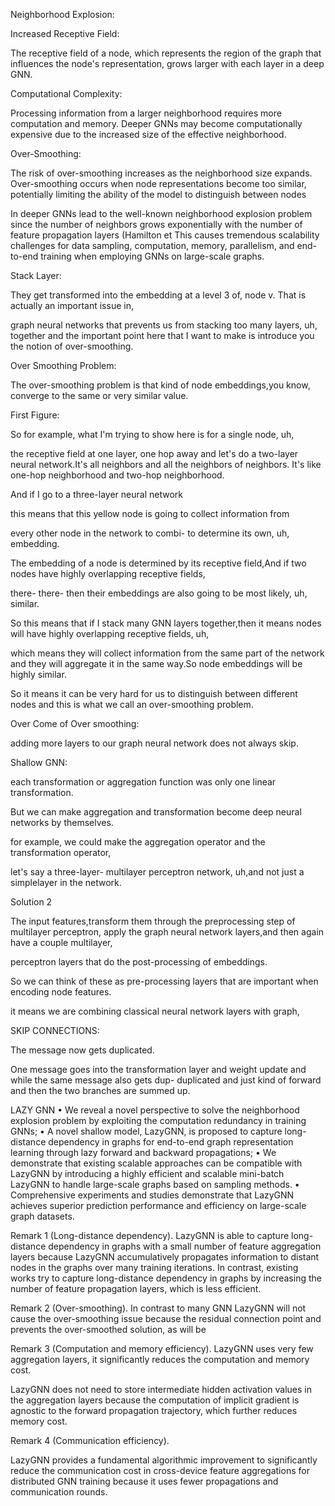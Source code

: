 Neighborhood Explosion:

Increased Receptive Field: 

The receptive field of a node, which represents the region of the graph that influences the node's representation, grows larger with each layer in a deep GNN.

Computational Complexity: 

Processing information from a larger neighborhood requires more computation and memory. Deeper GNNs may become computationally expensive due to the increased size of the effective neighborhood.

Over-Smoothing: 

The risk of over-smoothing increases as the neighborhood size expands. Over-smoothing occurs when node representations become too similar, potentially limiting the ability of the model to distinguish between nodes


In deeper GNNs lead to the well-known neighborhood explosion problem since the
number of neighbors grows exponentially with the number of feature propagation layers (Hamilton et This causes tremendous scalability challenges for data sampling, computation, memory, parallelism, and end-to-end training when employing GNNs on large-scale graphs. 



Stack Layer:


They get transformed into the embedding at a level 3 of, node v. 
That is actually an important issue in,

graph neural networks that prevents us from stacking too many layers, uh, together and the important point here that I want to make is introduce you the notion of over-smoothing.


Over Smoothing Problem:

The over-smoothing problem is that kind of node embeddings,you know, converge to the same or very similar value.


First Figure:

So for example, what I'm trying to show here is for a single node, uh,

the receptive field at one layer, one hop away and let's do a two-layer neural network.It's all neighbors and all the neighbors of neighbors.
It's like one-hop neighborhood and two-hop neighborhood.

And if I go to a three-layer neural network

this means that this yellow node is going to collect information from

every other node in the network to combi- to determine its own, uh, embedding.


The embedding of a node is determined by its receptive field,And if two nodes have highly overlapping receptive fields,

there- there- then their embeddings are also going to be most likely, uh, similar.

So this means that if I stack many GNN layers together,then it means nodes will have highly overlapping receptive fields, uh,

which means they will collect information from the same part of the network and they will aggregate it in the same way.So node embeddings will be highly similar.

So it means it can be very hard for us to distinguish between different nodes and this is what we call an over-smoothing problem.


Over Come of Over smoothing:

adding more layers to our graph neural network does not always skip.


Shallow GNN:

each transformation or aggregation function was only one linear transformation.

But we can make aggregation and transformation become deep neural networks by themselves.


for example, we could make the aggregation operator and the transformation operator,

let's say a three-layer- multilayer perceptron network, uh,and not just a simplelayer in the network.



Solution 2

The input features,transform them through the preprocessing step of multilayer perceptron, apply the graph neural network layers,and then again have a couple multilayer,

perceptron layers that do the post-processing of embeddings.

So we can think of these as pre-processing layers that are important when encoding node features.

 it means we are combining classical neural network layers with graph,


SKIP CONNECTIONS:

The message now gets duplicated.

One message goes into the transformation layer and weight update and while the same message also gets dup- duplicated and just kind of forward and then the two branches are summed up.



LAZY GNN
• We reveal a novel perspective to solve the neighborhood explosion problem by exploiting the computation redundancy in training GNNs; 
• A novel shallow model, LazyGNN, is proposed to capture long-distance dependency in graphs for end-to-end graph representation learning through lazy forward and backward propagations; 
• We demonstrate that existing scalable approaches can be compatible with LazyGNN by introducing a highly efficient and scalable mini-batch LazyGNN to handle large-scale graphs based on sampling methods. 
• Comprehensive experiments and studies demonstrate that LazyGNN achieves superior prediction performance and efficiency on large-scale graph datasets.


Remark 1 (Long-distance dependency). 
 LazyGNN is able to capture long-distance dependency in graphs with a small number of feature aggregation layers because LazyGNN accumulatively propagates information to distant nodes in the graphs over many training iterations. In contrast, existing works try to capture long-distance dependency in graphs by increasing the number of feature propagation layers, which is less efficient.

Remark 2 (Over-smoothing). In contrast to many GNN
LazyGNN will not cause the over-smoothing issue because the residual connection point and prevents the over-smoothed solution, as will be

Remark 3 (Computation and memory efficiency). 
LazyGNN uses very few aggregation layers, it significantly reduces the computation and memory cost.

LazyGNN does not need to store intermediate hidden activation values in the aggregation layers because the computation of implicit gradient is agnostic to the forward propagation trajectory, which further reduces memory cost.

Remark 4 (Communication efficiency).

LazyGNN provides a fundamental algorithmic improvement to significantly reduce the communication cost in cross-device feature aggregations for distributed GNN training because it
uses fewer propagations and communication rounds.
